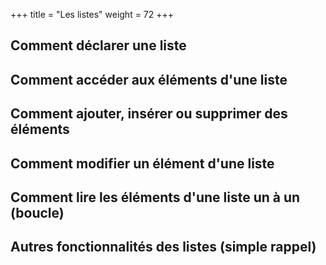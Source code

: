 +++
title = "Les listes"
weight = 72
+++

## Comment déclarer une liste

## Comment accéder aux éléments d'une liste

## Comment ajouter, insérer ou supprimer des éléments

## Comment modifier un élément d'une liste

## Comment lire les éléments d'une liste un à un (boucle)

## Autres fonctionnalités des listes (simple rappel)